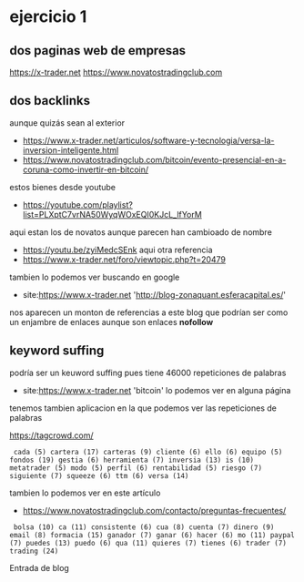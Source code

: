 # ejercicio 1

## dos paginas web de empresas

https://x-trader.net
https://www.novatostradingclub.com

## dos backlinks
  
aunque quizás sean al exterior
  
  - https://www.x-trader.net/articulos/software-y-tecnologia/versa-la-inversion-inteligente.html
  - https://www.novatostradingclub.com/bitcoin/evento-presencial-en-a-coruna-como-invertir-en-bitcoin/

estos bienes desde youtube

  - https://youtube.com/playlist?list=PLXptC7vrNA50WyqWOxEQI0KJcL_lfYorM

aqui estan los de novatos aunque parecen han cambioado de nombre
  - https://youtu.be/zyiMedcSEnk
aqui otra referencia
  - https://www.x-trader.net/foro/viewtopic.php?t=20479

tambien lo podemos ver buscando en google

- site:https://www.x-trader.net  'http://blog-zonaquant.esferacapital.es/'

nos aparecen un monton de referencias a este blog que podrían ser como un enjambre de enlaces aunque son enlaces **nofollow**


## keyword suffing

podría ser un keuword suffing pues tiene 46000 repeticiones de palabras

  - site:https://www.x-trader.net  'bitcoin'
lo podemos ver en alguna página
  
tenemos tambien aplicacion en la que podemos ver las repeticiones de palabras

https://tagcrowd.com/

```
 cada (5) cartera (17) carteras (9) cliente (6) ello (6) equipo (5) fondos (19) gestia (6) herramienta (7) inversia (13) is (10) metatrader (5) modo (5) perfil (6) rentabilidad (5) riesgo (7) siguiente (7) squeeze (6) ttm (6) versa (14) 

```
tambien lo podemos ver en este artículo

- https://www.novatostradingclub.com/contacto/preguntas-frecuentes/

```
 bolsa (10) ca (11) consistente (6) cua (8) cuenta (7) dinero (9) email (8) formacia (15) ganador (7) ganar (6) hacer (6) mo (11) paypal (7) puedes (13) puedo (6) qua (11) quieres (7) tienes (6) trader (7) trading (24) 
 ```
  
  Entrada de blog

